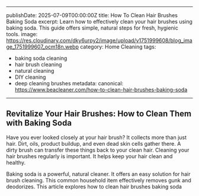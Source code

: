 
---
publishDate: 2025-07-09T00:00:00Z
title: How To Clean Hair Brushes Baking Soda
excerpt: Learn how to effectively clean your hair brushes using baking soda. This guide offers simple, natural steps for fresh, hygienic tools.
image: https://res.cloudinary.com/dky6urpy2/image/upload/v1751999608/blog_image_1751999607_ocm18n.webp
category: Home Cleaning
tags:
  - baking soda cleaning
  - hair brush cleaning
  - natural cleaning
  - DIY cleaning
  - deep cleaning brushes
metadata:
  canonical: https://www.beacleaner.com/how-to-clean-hair-brushes-baking-soda
---

## Revitalize Your Hair Brushes: How to Clean Them with Baking Soda

Have you ever looked closely at your hair brush? It collects more than just hair. Dirt, oils, product buildup, and even dead skin cells gather there. A dirty brush can transfer these things back to your clean hair. Cleaning your hair brushes regularly is important. It helps keep your hair clean and healthy.

Baking soda is a powerful, natural cleaner. It offers an easy solution for hair brush cleaning. This common household item effectively removes gunk and deodorizes. This article explores how to clean hair brushes baking soda